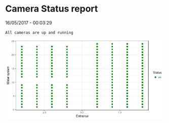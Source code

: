 Camera Status report
================
16/05/2017 - 00:03:29

    All cameras are up and running

![](camreport_files/figure-markdown_github/unnamed-chunk-2-1.png)
